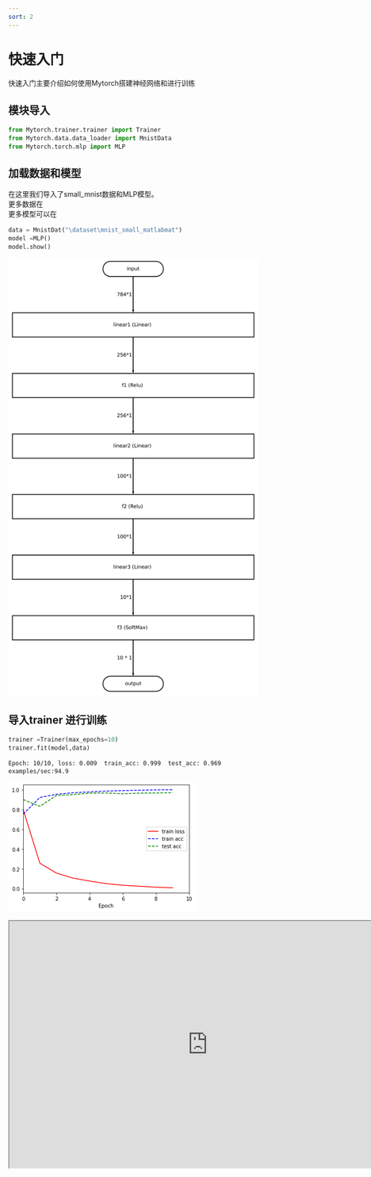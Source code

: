 ```yaml
---
sort: 2
---
```


# 快速入门
快速入门主要介绍如何使用Mytorch搭建神经网络和进行训练
## 模块导入
```  python
from Mytorch.trainer.trainer import Trainer
from Mytorch.data.data_loader import MnistData
from Mytorch.torch.mlp import MLP
```

## 加载数据和模型
在这里我们导入了small_mnist数据和MLP模型。  
更多数据在  
更多模型可以在  

``` python
data = MnistDat("\dataset\mnist_small_matlabmat")
model =MLP()
model.show()
``` 
![mlp](../pictures/mlp.svg)

## 导入trainer 进行训练
``` python
trainer =Trainer(max_epochs=10)
trainer.fit(model,data)
``` 
```
Epoch: 10/10, loss: 0.009  train_acc: 0.999  test_acc: 0.969  examples/sec:94.9 
```
![output](../pictures/mlp_output.png)
<iframe height=498 width=800 src="https://www.bilibili.com/video/BV1E14y1n7dh/?vd_source=77f197efc9e66a13ad8a2235a6cb34be">